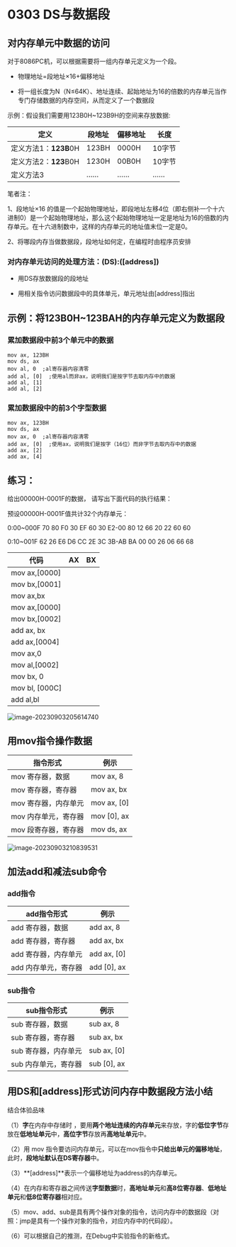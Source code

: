 # 0303 DS与数据段

## 对内存单元中数据的访问

对于8086PC机，可以根据需要将一组内存单元定义为一个段。

- 物理地址=段地址×16+偏移地址

- 将一组长度为N（N≤64K）、地址连续、起始地址为16的倍数的内存单元当作专门存储数据的内存空间，从而定义了一个数据段  

示例：假设我们需要用123B0H~123B9H的空间来存放数据:

| 定义                  | 段地址 | 偏移地址 | 长度   |
| --------------------- | ------ | -------- | ------ |
| 定义方法1：**123B**0H | 123BH  | 0000H    | 10字节 |
| 定义方法2：**123**B0H | 1230H  | 00B0H    | 10字节 |
| 定义方法3             | ……     | ……       | ……     |

笔者注：

1、段地址×16 的值是一个起始物理地址，即段地址左移4位（即右侧补一个十六进制0）是一个起始物理地址，那么这个起始物理地址一定是地址为16的倍数的内存单元。在十六进制数中，这样的内存单元的地址值末位一定是0。

2、将哪段内存当做数据段，段地址如何定，在编程时由程序员安排

### 对内存单元访问的处理方法：(DS):([address])  

- 用DS存放数据段的段地址

- 用相关指令访问数据段中的具体单元，单元地址由[address]指出  

## 示例：将123B0H~123BAH的内存单元定义为数据段

### 累加数据段中前3个单元中的数据

```assembly
mov ax, 123BH
mov ds, ax
mov al, 0  ;al寄存器内容清零
add al, [0]  ;使用al而非ax，说明我们是按字节去取内存中的数据
add al, [1]
add al, [2]
```

### 累加数据段中的前3个字型数据

```assembly
mov ax, 123BH
mov ds, ax
mov ax, 0  ;al寄存器内容清零
add ax, [0]  ;使用ax，说明我们是按字（16位）而非字节去取内存中的数据
add ax, [2]
add ax, [4]
```

## 练习：

给出00000H-0001F的数据， 请写出下面代码的执行结果：

预设00000H-0001F值共计32个内存单元：

0:00~000F   70 80 F0 30 EF 60 30 E2-00 80 12 66 20 22 60 60

0:10~001F   62 26 E6 D6 CC 2E 3C 3B-AB BA 00 00 26 06 66 68

| 代码           | AX   | BX   |
| -------------- | ---- | ---- |
| mov ax,[0000]  |      |      |
| mov bx,[0001]  |      |      |
| mov ax,bx      |      |      |
| mov ax,[0000]  |      |      |
| mov bx,[0002]  |      |      |
| add ax, bx     |      |      |
| add ax,[0004]  |      |      |
| mov ax,0       |      |      |
| mov al,[0002]  |      |      |
| mov bx, 0      |      |      |
| mov bl, [000C] |      |      |
| add al,bl      |      |      |

![image-20230903205614740](https://img.yatjay.top/md/image-20230903205614740.png)

## 用mov指令操作数据

| 指令形式             | 例示        |
| -------------------- | ----------- |
| mov 寄存器，数据     | mov ax, 8   |
| mov 寄存器，寄存器   | mov ax, bx  |
| mov 寄存器，内存单元 | mov ax, [0] |
| mov 内存单元，寄存器 | mov [0], ax |
| mov 段寄存器，寄存器 | mov ds, ax  |

![image-20230903210839531](https://img.yatjay.top/md/image-20230903210839531.png)

## 加法add和减法sub命令

### add指令

| add指令形式          | 例示        |
| -------------------- | ----------- |
| add 寄存器，数据     | add ax, 8   |
| add 寄存器，寄存器   | add ax, bx  |
| add 寄存器，内存单元 | add ax, [0] |
| add 内存单元，寄存器 | add [0], ax |

### sub指令

| sub指令形式          | 例示        |
| -------------------- | ----------- |
| sub 寄存器，数据     | sub ax, 8   |
| sub 寄存器，寄存器   | sub ax, bx  |
| sub 寄存器，内存单元 | sub ax, [0] |
| sub 内存单元，寄存器 | sub [0], ax |

## 用DS和[address]形式访问内存中数据段方法小结

结合体验品味

（1）**字**在内存中存储时 ，要用**两个地址连续的内存单元**来存放，字的**低位字节**存放在**低地址单元**中，**高位字节**存放再**高地址单元**中。

（2）用 mov 指令要访问内存单元，可以在mov指令中**只给出单元的偏移地址**，此时，**段地址默认在DS寄存器**中。

（3）**[address]**表示一个偏移地址为address的内存单元。

（4）在内存和寄存器之间传送**字型数据**时，**高地址单元**和**高8位寄存器**、**低地址单元**和**低8位寄存器**相对应。

（5）mov、add、sub是具有两个操作对象的指令，访问内存中的数据段（对照：jmp是具有一个操作对象的指令，对应内存中的代码段）。

（6）可以根据自己的推测，在Debug中实验指令的新格式。  